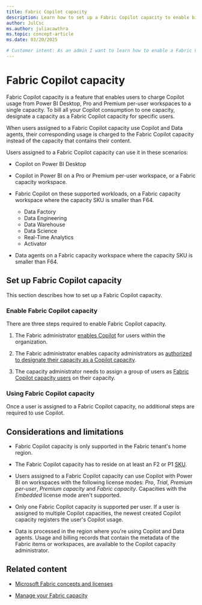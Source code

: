 ```yaml
---
title: Fabric Copilot capacity
description: Learn how to set up a Fabric Copilot capacity to enable billing to a designated Microsoft Fabric capacity.
author: JulCsc
ms.author: juliacawthra
ms.topic: concept-article
ms.date: 03/20/2025

# Customer intent: As an admin I want to learn how to enable a Fabric Copilot capacity so that I can bill all Copilot usage to a single capacity.
---
```


# Fabric Copilot capacity

Fabric Copilot capacity is a feature that enables users to charge Copilot usage from Power BI Desktop, Pro and Premium per-user workspaces to a single capacity. To bill all your Copilot consumption to one capacity, designate a capacity as a Fabric Copilot capacity for specific users.

When users assigned to a Fabric Copilot capacity use Copilot and Data agents, their corresponding usage is charged to the Fabric Copilot capacity instead of the capacity that contains their content.

Users assigned to a Fabric Copilot capacity can use it in these scenarios:

* Copilot on Power BI Desktop

* Copilot in Power BI on a Pro or Premium per-user workspace, or a Fabric capacity workspace.

* Fabric Copilot on these supported workloads, on a Fabric capacity workspace where the capacity SKU is smaller than F64.
  * Data Factory
  * Data Engineering
  * Data Warehouse
  * Data Science
  * Real-Time Analytics
  * Activator

* Data agents on a Fabric capacity workspace where the capacity SKU is smaller than F64.

## Set up Fabric Copilot capacity

This section describes how to set up a Fabric Copilot capacity.

### Enable Fabric Copilot capacity

There are three steps required to enable Fabric Copilot capacity.

1. The Fabric administrator [enables Copilot](../admin/service-admin-portal-copilot.md) for users within the organization.

2. The Fabric administrator enables capacity administrators as [authorized to designate their capacity as a Copilot capacity](../admin/service-admin-portal-copilot.md).

3. The capacity administrator needs to assign a group of users as [Fabric Copilot capacity users](../admin/capacity-settings.md) on their capacity.

### Using Fabric Copilot capacity

Once a user is assigned to a Fabric Copilot capacity, no additional steps are required to use Copilot.

## Considerations and limitations

* Fabric Copilot capacity is only supported in the Fabric tenant's home region.

* The Fabric Copilot capacity has to reside on at least an F2 or P1 [SKU](licenses.md#capacity).

* Users assigned to a Fabric Copilot capacity can use Copilot with Power BI on workspaces with the following license modes: _Pro_, _Trial_, _Premium per-user_, _Premium capacity_ and _Fabric capacity_. Capacities with the _Embedded_ license mode aren't supported.

* Only one Fabric Copilot capacity is supported per user. If a user is assigned to multiple Copilot capacities, the newest created Copilot capacity registers the user's Copilot usage.

* Data is processed in the region where you're using Copilot and Data agents. Usage and billing records that contain the metadata of the Fabric items or workspaces, are available to the Copilot capacity administrator.

## Related content

* [Microsoft Fabric concepts and licenses](licenses.md)

* [Manage your Fabric capacity](../admin/capacity-settings.md)
